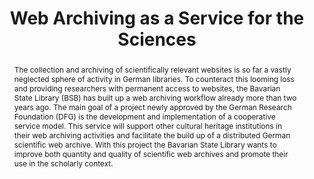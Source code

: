 ---
abstract: The collection and archiving of scientifically relevant websites is so far
  a vastly neglected sphere of activity in German libraries. To counteract this looming
  loss and providing researchers with permanent access to websites, the Bavarian State
  Library (BSB) has built up a web archiving workflow already more than two years
  ago. The main goal of a project newly approved by the German Research Foundation
  (DFG) is the development and implementation of a cooperative service model. This
  service will support other cultural heritage institutions in their web archiving
  activities and facilitate the build up of a distributed German scientific web archive.
  With this project the Bavarian State Library wants to improve both quantity and
  quality of scientific web archives and promote their use in the scholarly context.
creators:
- Kugler, Anna
- Beinert, Tobias
- Schoger, Astrid
date: null
document_url: https://services.phaidra.univie.ac.at/api/object/o:378095/download
grand_parent: iPRES
institutions: []
keywords:
- digital preservation
- web archiving
- web harvesting
- bavarian state library
- lisbon
landing_page_url: https://phaidra.univie.ac.at/o:378095
language: eng
layout: publication
license: CC BY-SA 2.0 AT
notes_url: null
parent: iPRES 2013
publication_type: paper
size: 241805
slides_url: null
source_name: iPRES
title: Web Archiving as a Service for the Sciences
year: 2013
---